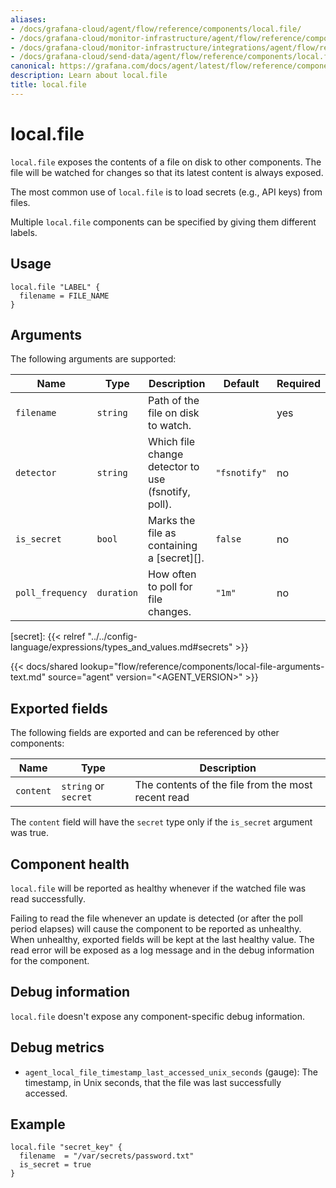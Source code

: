 ```yaml
---
aliases:
- /docs/grafana-cloud/agent/flow/reference/components/local.file/
- /docs/grafana-cloud/monitor-infrastructure/agent/flow/reference/components/local.file/
- /docs/grafana-cloud/monitor-infrastructure/integrations/agent/flow/reference/components/local.file/
- /docs/grafana-cloud/send-data/agent/flow/reference/components/local.file/
canonical: https://grafana.com/docs/agent/latest/flow/reference/components/local.file/
description: Learn about local.file
title: local.file
---
```


# local.file

`local.file` exposes the contents of a file on disk to other components.
The file will be watched for changes so that its latest content is always exposed.

The most common use of `local.file` is to load secrets (e.g., API keys) from files.

Multiple `local.file` components can be specified by giving them different labels.

## Usage

```river
local.file "LABEL" {
  filename = FILE_NAME
}
```

## Arguments

The following arguments are supported:

Name             | Type       | Description                                         | Default      | Required
-----------------|------------|-----------------------------------------------------|--------------|---------
`filename`       | `string`   | Path of the file on disk to watch.                  |              | yes
`detector`       | `string`   | Which file change detector to use (fsnotify, poll). | `"fsnotify"` | no
`is_secret`      | `bool`     | Marks the file as containing a [secret][].          | `false`      | no
`poll_frequency` | `duration` | How often to poll for file changes.                 | `"1m"`       | no

[secret]: {{< relref "../../config-language/expressions/types_and_values.md#secrets" >}}

{{< docs/shared lookup="flow/reference/components/local-file-arguments-text.md" source="agent" version="<AGENT_VERSION>" >}}

## Exported fields

The following fields are exported and can be referenced by other components:

Name      | Type                 | Description
----------|----------------------|---------------------------------------------------
`content` | `string` or `secret` | The contents of the file from the most recent read

The `content` field will have the `secret` type only if the `is_secret` argument was true.

## Component health

`local.file` will be reported as healthy whenever if the watched file was read
successfully.

Failing to read the file whenever an update is detected (or after the poll period elapses) will cause the component to be reported as unhealthy.
When unhealthy, exported fields will be kept at the last healthy value.
The read error will be exposed as a log message and in the debug information for the component.

## Debug information

`local.file` doesn't expose any component-specific debug information.

## Debug metrics

* `agent_local_file_timestamp_last_accessed_unix_seconds` (gauge): The timestamp, in Unix seconds, that the file was last successfully accessed.

## Example

```river
local.file "secret_key" {
  filename  = "/var/secrets/password.txt"
  is_secret = true
}
```

